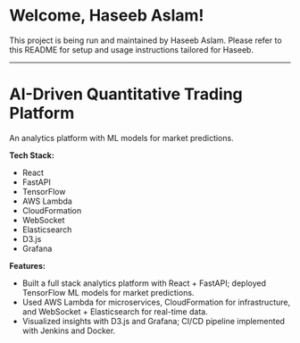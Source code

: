 # Welcome, Haseeb Aslam!

This project is being run and maintained by Haseeb Aslam. Please refer to this README for setup and usage instructions tailored for Haseeb.

---

# AI-Driven Quantitative Trading Platform

An analytics platform with ML models for market predictions.

**Tech Stack:**
- React
- FastAPI
- TensorFlow
- AWS Lambda
- CloudFormation
- WebSocket
- Elasticsearch
- D3.js
- Grafana

**Features:**
- Built a full stack analytics platform with React + FastAPI; deployed TensorFlow ML models for market predictions.
- Used AWS Lambda for microservices, CloudFormation for infrastructure, and WebSocket + Elasticsearch for real-time data.
- Visualized insights with D3.js and Grafana; CI/CD pipeline implemented with Jenkins and Docker.
